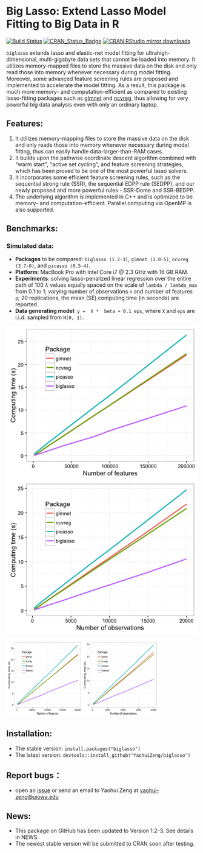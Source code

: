 
# Big Lasso: Extend Lasso Model Fitting to Big Data in R

[![Build Status](https://travis-ci.org/YaohuiZeng/biglasso.svg?branch=master)](https://travis-ci.org/YaohuiZeng/biglasso)
[![CRAN_Status_Badge](http://www.r-pkg.org/badges/version/biglasso)](https://CRAN.R-project.org/package=biglasso)
[![CRAN RStudio mirror downloads](http://cranlogs.r-pkg.org/badges/grand-total/biglasso)](http://www.r-pkg.org/pkg/biglasso)

`biglasso` extends lasso and elastic-net model fitting for ultrahigh-dimensional, multi-gigabyte 
data sets that cannot be loaded into memory. It utilizes memory-mapped files to store the massive data on the disk and only read those into memory whenever necessary during model fitting. Moreover, some advanced feature screening rules are proposed and implemented to accelerate the model fitting. As a result, this package is much more memory- and computation-efficient as compared to existing lasso-fitting packages such as [glmnet](https://CRAN.R-project.org/package=glmnet) and [ncvreg](https://CRAN.R-project.org/package=ncvreg), thus allowing for very powerful big data analysis even with only an ordinary laptop.


## Features:
1. It utilizes memory-mapping files to store the massive data on the disk and only reads those into memory whenever necessary during model fitting, thus can easily handle data-larger-than-RAM cases.
2. It builds upon the pathwise coordinate descent algorithm combined with "warm start", "active set cycling", and feature screening strategies, which has been proved to be one of the most powerful lasso solvers.
3. It incorporates some efficient feature screening rules, such as the sequential strong rule (SSR), the sequential EDPP rule (SEDPP), and our newly proposed and more powerful rules - SSR-Dome and SSR-BEDPP.  
4. The underlying algorithm is implemented in C++ and is optimized to be memory- and computation-efficient. Parallel computing via OpenMP is also supported.


## Benchmarks:

### Simulated data:

* **Packages** to be compared: `biglasso (1.2-3)`, `glmnet (2.0-5)`, `ncvreg (3.7-0)`, and `picasso (0.5-4)`. 
* **Platform**: MacBook Pro with Intel Core i7 @ 2.3 GHz with 16 GB RAM.
* **Experiments**: solving lasso-penalized linear regression over the entire path of 100 $\lambda$ values equally spaced on the scale of `lambda / lambda_max` from 0.1 to 1; varying number of observations `n` and number of features `p`; 20 replications, the mean (SE) computing time (in seconds) are reported.
* **Data generating model**: `y =  X *  beta + 0.1 eps`, where `X` and `eps` are i.i.d. sampled from `N(0, 1)`.

![Alt text](/vignettes/2016-11-04_vary_p_pkgs_2.png?raw=true "Vary p")![Alt text](/vignettes/2016-11-05_vary_n_pkgs_2.png?raw=true "Vary n")

<img src="/vignettes/2016-11-04_vary_p_pkgs_2.png" width="200" height="200" /><img src="/vignettes/2016-11-05_vary_n_pkgs_2.png" width="200" height="200" />

## Installation:
* The stable version: `install.packages("biglasso")`
* The latest version: `devtools::install_github("YaohuiZeng/biglasso")`


## Report bugs：
* open an [issue](https://github.com/YaohuiZeng/biglasso/issues) or send an email to Yaohui Zeng at <yaohui-zeng@uiowa.edu>


## News:
* This package on GitHub has been updated to Version 1.2-3. See details in NEWS.
* The newest stable version will be submitted to CRAN soon after testing.
